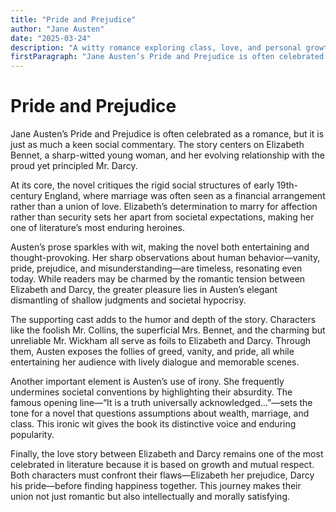 ```yaml
---
title: "Pride and Prejudice"
author: "Jane Austen"
date: "2025-03-24"
description: "A witty romance exploring class, love, and personal growth."
firstParagraph: "Jane Austen’s Pride and Prejudice is often celebrated as a romance, but it is just as much a keen social commentary. The story centers on Elizabeth Bennet, a sharp-witted young woman, and her evolving relationship with the proud yet principled Mr. Darcy."
---
```


# Pride and Prejudice

Jane Austen’s Pride and Prejudice is often celebrated as a romance, but it is just as much a keen social commentary. The story centers on Elizabeth Bennet, a sharp-witted young woman, and her evolving relationship with the proud yet principled Mr. Darcy.

At its core, the novel critiques the rigid social structures of early 19th-century England, where marriage was often seen as a financial arrangement rather than a union of love. Elizabeth’s determination to marry for affection rather than security sets her apart from societal expectations, making her one of literature’s most enduring heroines.

Austen’s prose sparkles with wit, making the novel both entertaining and thought-provoking. Her sharp observations about human behavior—vanity, pride, prejudice, and misunderstanding—are timeless, resonating even today. While readers may be charmed by the romantic tension between Elizabeth and Darcy, the greater pleasure lies in Austen’s elegant dismantling of shallow judgments and societal hypocrisy.

The supporting cast adds to the humor and depth of the story. Characters like the foolish Mr. Collins, the superficial Mrs. Bennet, and the charming but unreliable Mr. Wickham all serve as foils to Elizabeth and Darcy. Through them, Austen exposes the follies of greed, vanity, and pride, all while entertaining her audience with lively dialogue and memorable scenes.

Another important element is Austen’s use of irony. She frequently undermines societal conventions by highlighting their absurdity. The famous opening line—“It is a truth universally acknowledged…”—sets the tone for a novel that questions assumptions about wealth, marriage, and class. This ironic wit gives the book its distinctive voice and enduring popularity.

Finally, the love story between Elizabeth and Darcy remains one of the most celebrated in literature because it is based on growth and mutual respect. Both characters must confront their flaws—Elizabeth her prejudice, Darcy his pride—before finding happiness together. This journey makes their union not just romantic but also intellectually and morally satisfying.

